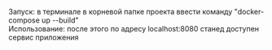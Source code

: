 Запуск: в терминале в корневой папке проекта ввести команду "docker-compose up --build"  
Использование: после этого по адресу localhost:8080 станед доступен сервис приложения
